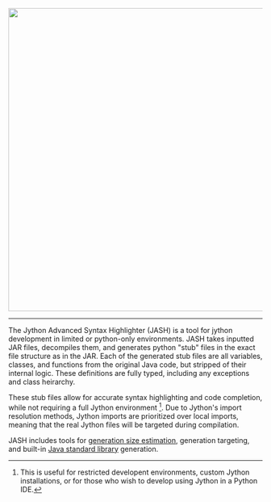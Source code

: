 <p align="center">
  <img width="600" src="https://github.com/user-attachments/assets/63aef7bc-fa87-47ae-9507-e107e91bc9d7">
</p>
 
---

The Jython Advanced Syntax Highlighter (JASH) is a tool for jython development in limited or python-only environments.
JASH takes inputted JAR files, decompiles them, and generates python "stub" files in the exact file structure as in the JAR.
Each of the generated stub files are all variables, classes, and functions from the original Java code, but stripped of their internal logic.
These definitions are fully typed, including any exceptions and class heirarchy.

These stub files allow for accurate syntax highlighting and code completion, while not requiring a full Jython environment [^1].
Due to Jython's import resolution methods, Jython imports are prioritized over local imports, meaning that the real Jython files
will be targeted during compilation.

JASH includes tools for [generation size estimation](https://github.com/terminatedNULL/jash/issues/1), generation targeting, and built-in [Java standard library](https://github.com/openjdk/jdk/tree/master/src/java.base/share/classes) generation.

[^1]: This is useful for restricted developent environments, custom Jython installations, or for those who wish to develop 
using Jython in a Python IDE.
